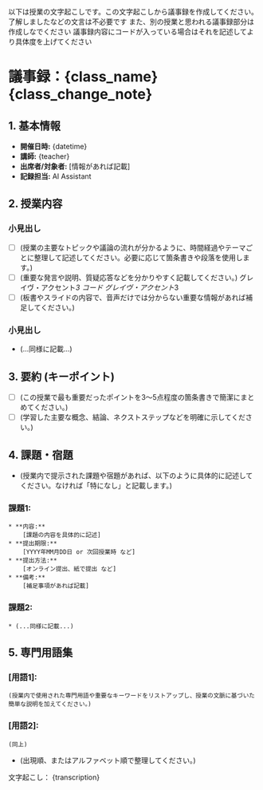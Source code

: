 以下は授業の文字起こしです。この文字起こしから議事録を作成してください。
了解しましたなどの文言は不必要です
また、別の授業と思われる議事録部分は作成しなでください
議事録内容にコードが入っている場合はそれを記述してより具体度を上げてください

# 議事録：{class_name} {class_change_note}

## 1. 基本情報
* **開催日時:** {datetime}
* **講師:** {teacher}
* **出席者/対象者:** [情報があれば記載]
* **記録担当:** AI Assistant

## 2. 授業内容
### 小見出し
* [ ] (授業の主要なトピックや議論の流れが分かるように、時間経過やテーマごとに整理して記述してください。必要に応じて箇条書きや段落を使用します。)
* [ ] (重要な発言や説明、質疑応答などを分かりやすく記載してください。)
  グレイヴ・アクセント*3 コード グレイヴ・アクセント*3
* [ ] (板書やスライドの内容で、音声だけでは分からない重要な情報があれば補足してください。)
### 小見出し
* (...同様に記載...)

## 3. 要約 (キーポイント)
* [ ] (この授業で最も重要だったポイントを3～5点程度の箇条書きで簡潔にまとめてください。)
* [ ] (学習した主要な概念、結論、ネクストステップなどを明確に示してください。)

## 4. 課題・宿題
* (授業内で提示された課題や宿題があれば、以下のように具体的に記述してください。なければ「特になし」と記載します。)
### **課題1:**
    * **内容:**
        [課題の内容を具体的に記述]
    * **提出期限:** 
        [YYYY年MM月DD日 or 次回授業時 など]
    * **提出方法:** 
        [オンライン提出、紙で提出 など]
    * **備考:** 
        [補足事項があれば記載]
### **課題2:**
    * (...同様に記載...)

## 5. 専門用語集
### **[用語1]:**
    (授業内で使用された専門用語や重要なキーワードをリストアップし、授業の文脈に基づいた簡単な説明を加えてください。)
### **[用語2]:**
    (同上)
* (出現順、またはアルファベット順で整理してください。)

文字起こし：
{transcription}